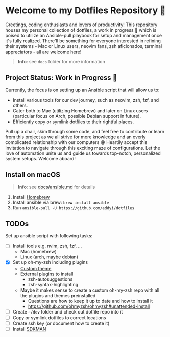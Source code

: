 # Welcome to my Dotfiles Repository :wave:

Greetings, coding enthusiasts and lovers of productivity! This repository houses my personal collection of dotfiles, a
work in progress :construction: which is poised to utilize an Ansible-pull playbook for setup and management once it's
fully realized. There'll be something for everyone interested in refining their systems - Mac or Linux users, neovim
fans, zsh aficionados, terminal appreciators - all are welcome here!

> **Info**: see `docs` folder for more information

## Project Status: Work in Progress :construction:

Currently, the focus is on setting up an Ansible script that will allow us to:

- Install various tools for our dev journey, such as neovim, zsh, fzf, and others.
- Cater both to Mac (utilizing Homebrew) and later on Linux users (particular focus on Arch, possible Debian support in
  future).
- Efficiently copy or symlink dotfiles to their rightful places.

Pull up a chair, skim through some code, and feel free to contribute or learn from this project as we all strive for
more knowledge and an overly complicated relationship with our computers :grin: Heartily accept this invitation to
navigate through this exciting maze of configurations. Let the love of automation unite us and guide us towards
top-notch, personalized system setups. Welcome aboard!

## Install on macOS

> **Info**: see [docs/ansible.md](docs/ansible.md) for details

1. Install [Homebrew](https://brew.sh/)
2. Install ansible via brew: `brew install ansible`
3. Run `ansible-pull -U https://github.com/addyi/dotfiles`

## TODOs

Set up ansible script with following tasks:

- [ ] Install tools e.g. nvim, zsh, fzf, ...
    - Mac (homebrew)
    - Linux (arch, maybe debian)
- [x] Set up oh-my-zsh including plugins
    - [Custom theme](files/addyi.zsh-theme)
    - External plugins to install
        - zsh-autosuggestions
        - zsh-syntax-highlighting
    - Maybe it makes sense to create a custom oh-my-zsh repo with all the plugins and themes preinstalled
        - Questions are how to keep it up to date and how to install it
        - <https://github.com/ohmyzsh/ohmyzsh#unattended-install>
- [ ] Create `~/dev` folder and check out dotfile repo into it
- [ ] Copy or symlink dotfiles to correct locations
- [ ] Create ssh key (or document how to create it)
- [ ] Install [SDKMAN](docs/sdkman.md)

